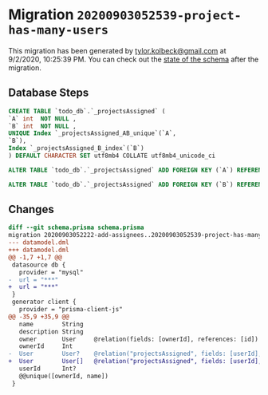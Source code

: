 # Migration `20200903052539-project-has-many-users`

This migration has been generated by tylor.kolbeck@gmail.com at 9/2/2020, 10:25:39 PM.
You can check out the [state of the schema](./schema.prisma) after the migration.

## Database Steps

```sql
CREATE TABLE `todo_db`.`_projectsAssigned` (
`A` int  NOT NULL ,
`B` int  NOT NULL ,
UNIQUE Index `_projectsAssigned_AB_unique`(`A`,
`B`),
Index `_projectsAssigned_B_index`(`B`)
) DEFAULT CHARACTER SET utf8mb4 COLLATE utf8mb4_unicode_ci

ALTER TABLE `todo_db`.`_projectsAssigned` ADD FOREIGN KEY (`A`) REFERENCES `todo_db`.`Project`(`id`) ON DELETE CASCADE ON UPDATE CASCADE

ALTER TABLE `todo_db`.`_projectsAssigned` ADD FOREIGN KEY (`B`) REFERENCES `todo_db`.`User`(`id`) ON DELETE CASCADE ON UPDATE CASCADE
```

## Changes

```diff
diff --git schema.prisma schema.prisma
migration 20200903052222-add-assignees..20200903052539-project-has-many-users
--- datamodel.dml
+++ datamodel.dml
@@ -1,7 +1,7 @@
 datasource db {
   provider = "mysql"
-  url = "***"
+  url = "***"
 }
 generator client {
   provider = "prisma-client-js"
@@ -35,9 +35,9 @@
   name        String
   description String
   owner       User     @relation(fields: [ownerId], references: [id])
   ownerId     Int
-  User        User?    @relation("projectsAssigned", fields: [userId], references: [id])
+  User        User[]   @relation("projectsAssigned", fields: [userId], references: [id])
   userId      Int?
   @@unique([ownerId, name])
 }
```


